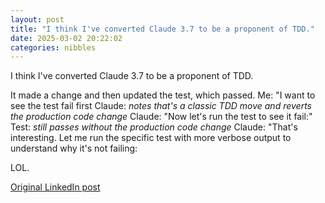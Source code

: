 ```yaml
---
layout: post
title: "I think I've converted Claude 3.7 to be a proponent of TDD."
date: 2025-03-02 20:22:02
categories: nibbles
---
```


I think I've converted Claude 3.7 to be a proponent of TDD.

It made a change and then updated the test, which passed. 
Me: "I want to see the test fail first
Claude: *notes that's a classic TDD move and reverts the production code  change*
Claude: "Now let's run the test to see it fail:" 
Test: *still passes without the production code change*
Claude: "That's interesting. Let me run the specific test with more verbose output to understand why it's not failing:

LOL.

[Original LinkedIn post](https://www.linkedin.com/feed/update/urn%3Ali%3Ashare%3A7302060639278022656)
